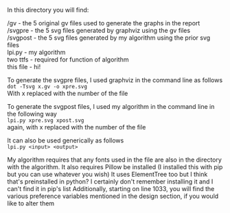 In this directory you will find:

/gv 		- the 5 original gv files used to generate the graphs in the report  
/svgpre		- the 5 svg files generated by graphviz using the gv files  
/svgpost	- the 5 svg files generated by my algorithm using the prior svg files  
lpi.py		- my algorithm  
two ttfs	- required for function of algorithm  
this file	- hi!  

To generate the svgpre files, I used graphviz in the command line as follows  
`dot -Tsvg x.gv -o xpre.svg`  
With x replaced with the number of the file

To generate the svgpost files, I used my algorithm in the command line in the following way  
`lpi.py xpre.svg xpost.svg`  
again, with x replaced with the number of the file

It can also be used generically as follows  
`lpi.py <input> <output>`

My algorithm requires that any fonts used in the file are also in the directory with the algorithm.
It also requires Pillow be installed (I installed this with pip but you can use whatever you wish)
It uses ElementTree too but I think that's preinstalled in python? I certainly don't remember installing it and I can't find it in pip's list
Additionally, starting on line 1033, you will find the various preference variables mentioned in the design section, if you would like to alter them
